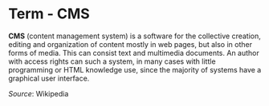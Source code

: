 #  Term - CMS 

**CMS**  (content management system) is a software for the collective creation, editing and organization of content   mostly in web pages, but also in other forms of media. This can consist  text and multimedia documents. An author with access rights can such a system, in many cases with little programming or HTML knowledge use, since the majority of systems have a graphical user interface.

*Source*: Wikipedia  
